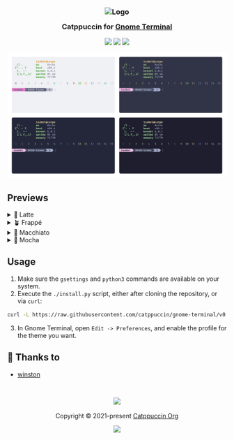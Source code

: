 <h3 align="center">
	<img src="https://raw.githubusercontent.com/catppuccin/catppuccin/main/assets/logos/exports/1544x1544_circle.png" width="100" alt="Logo"/><br/>
	<img src="https://raw.githubusercontent.com/catppuccin/catppuccin/main/assets/misc/transparent.png" height="30" width="0px"/>
	Catppuccin for <a href="https://wiki.gnome.org/Apps/Terminal">Gnome Terminal</a>
	<img src="https://raw.githubusercontent.com/catppuccin/catppuccin/main/assets/misc/transparent.png" height="30" width="0px"/>
</h3>

<p align="center">
    <a href="https://github.com/catppuccin/gnome-terminal/stargazers"><img src="https://img.shields.io/github/stars/catppuccin/gnome-terminal?colorA=363a4f&colorB=b7bdf8&style=for-the-badge"></a>
    <a href="https://github.com/catppuccin/gnome-terminal/issues"><img src="https://img.shields.io/github/issues/catppuccin/gnome-terminal?colorA=363a4f&colorB=f5a97f&style=for-the-badge"></a>
    <a href="https://github.com/catppuccin/gnome-terminal/contributors"><img src="https://img.shields.io/github/contributors/catppuccin/gnome-terminal?colorA=363a4f&colorB=a6da95&style=for-the-badge"></a>
</p>

<p align="center">
  <img src="assets/res.webp"/>
</p>

## Previews

<details>
<summary>🌻 Latte</summary>
<img src="assets/latte.webp"/>
</details>
<details>
<summary>🪴 Frappé</summary>
<img src="assets/frappe.webp"/>
</details>
<details>
<summary>🌺 Macchiato</summary>
<img src="assets/macchiato.webp"/>
</details>
<details>
<summary>🌿 Mocha</summary>
<img src="assets/mocha.webp"/>
</details>

## Usage

1. Make sure the `gsettings` and `python3` commands are available on your system.
2. Execute the `./install.py` script, either after cloning the repository, or via `curl`:
```bash
curl -L https://raw.githubusercontent.com/catppuccin/gnome-terminal/v0.2.0/install.py | python3 -
```
3. In Gnome Terminal, open `Edit -> Preferences`, and enable the profile for the theme you want.

## 💝 Thanks to

- [winston](https://github.com/nekowinston)

&nbsp;

<p align="center"><img src="https://raw.githubusercontent.com/catppuccin/catppuccin/main/assets/footers/gray0_ctp_on_line.svg?sanitize=true" /></p>
<p align="center">Copyright &copy; 2021-present <a href="https://github.com/catppuccin" target="_blank">Catppuccin Org</a>
<p align="center"><a href="https://github.com/catppuccin/catppuccin/blob/main/LICENSE"><img src="https://img.shields.io/static/v1.svg?style=for-the-badge&label=License&message=MIT&logoColor=d9e0ee&colorA=363a4f&colorB=b7bdf8"/></a></p>
